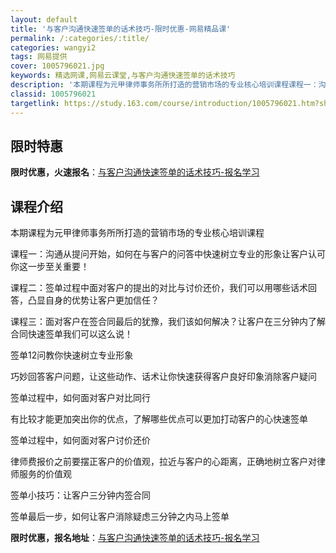 ```yaml
---
layout: default
title: '与客户沟通快速签单的话术技巧-限时优惠-网易精品课'
permalink: /:categories/:title/
categories: wangyi2
tags: 网易提供
cover: 1005796021.jpg
keywords: 精选网课,网易云课堂,与客户沟通快速签单的话术技巧
description: '本期课程为元甲律师事务所所打造的营销市场的专业核心培训课程课程一：沟通从提问开始，如何在与客户的问答中快速树立专业的形象'
classid: 1005796021
targetlink: https://study.163.com/course/introduction/1005796021.htm?share=1&shareId=1025206652&utm_campaign=share&utm_medium=iphoneShare&utm_source=&utm_u=1025206652
---
```


## 限时特惠

**限时优惠，火速报名**：[与客户沟通快速签单的话术技巧-报名学习](https://study.163.com/course/introduction/1005796021.htm?share=1&shareId=1025206652&utm_campaign=share&utm_medium=iphoneShare&utm_source=&utm_u=1025206652)

## 课程介绍

本期课程为元甲律师事务所所打造的营销市场的专业核心培训课程

课程一：沟通从提问开始，如何在与客户的问答中快速树立专业的形象让客户认可你这一步至关重要！

课程二：签单过程中面对客户的提出的对比与讨价还价，我们可以用哪些话术回答，凸显自身的优势让客户更加信任？

课程三：面对客户在签合同最后的犹豫，我们该如何解决？让客户在三分钟内了解合同快速签单我们可以这么说！

签单12问教你快速树立专业形象

巧妙回答客户问题，让这些动作、话术让你快速获得客户良好印象消除客户疑问

签单过程中，如何面对客户对比同行

有比较才能更加突出你的优点，了解哪些优点可以更加打动客户的心快速签单

签单过程中，如何面对客户讨价还价

律师费报价之前要摆正客户的价值观，拉近与客户的心距离，正确地树立客户对律师服务的价值观

签单小技巧：让客户三分钟内签合同

签单最后一步，如何让客户消除疑虑三分钟之内马上签单

**限时优惠，报名地址**：[与客户沟通快速签单的话术技巧-报名学习](https://study.163.com/course/introduction/1005796021.htm?share=1&shareId=1025206652&utm_campaign=share&utm_medium=iphoneShare&utm_source=&utm_u=1025206652)

